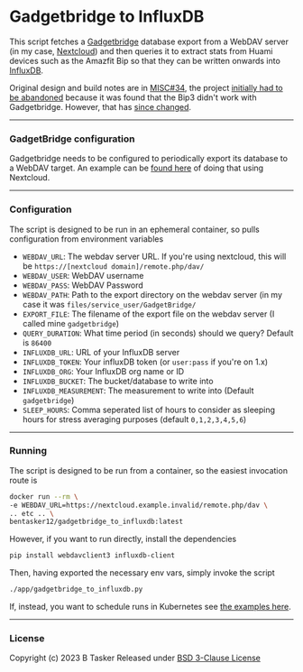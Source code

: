# Gadgetbridge to InfluxDB

This script fetches a [Gadgetbridge](https://www.gadgetbridge.org/) database export from a WebDAV server (in my case, [Nextcloud](https://nextcloud.com/)) and then queries it to extract stats from Huami devices such as the Amazfit Bip so that they can be written onwards into [InfluxDB](https://github.com/influxdata/influxdb).

Original design and build notes are in [MISC#34](https://projects.bentasker.co.uk/gils_projects/issue/jira-projects/MISC/34.html), the project [initially had to be abandoned](https://www.bentasker.co.uk/posts/blog/software-development/extracting-data-from-zepp-app-for-local-storage-in-influxdb.html#gadgetbridge_implementation) because it was found that the Bip3 didn't work with Gadgetbridge. However, that has [since changed](https://projects.bentasker.co.uk/gils_projects/issue/jira-projects/MISC/34.html#comment5397).


----

### GadgetBridge configuration

Gadgetbridge needs to be configured to periodically export its database to a WebDAV target. An example can be [found here](https://www.bentasker.co.uk/posts/blog/software-development/linking-a-bip3-smartwatch-with-gadgetbridge-to-write-stats-to-influxdb.html#phone_config) of doing that using Nextcloud.

----

### Configuration

The script is designed to be run in an ephemeral container, so pulls configuration from environment variables

- `WEBDAV_URL`: The webdav server URL. If you're using nextcloud, this will be `https://[nextcloud domain]/remote.php/dav/`
- `WEBDAV_USER`: WebDAV username
- `WEBDAV_PASS`: WebDAV Password
- `WEBDAV_PATH`: Path to the export directory on the webdav server (in my case it was `files/service_user/GadgetBridge/`
- `EXPORT_FILE`: The filename of the export file on the webdav server (I called mine `gadgetbridge`)
- `QUERY_DURATION`: What time period (in seconds) should we query? Default is `86400`
- `INFLUXDB_URL`: URL of your InfluxDB server
- `INFLUXDB_TOKEN`: Your influxDB token (or `user:pass` if you're on 1.x)
- `INFLUXDB_ORG`: Your InfluxDB org name or ID
- `INFLUXDB_BUCKET`: The bucket/database to write into
- `INFLUXDB_MEASUREMENT`: The measurement to write into (Default `gadgetbridge`)
- `SLEEP_HOURS`: Comma seperated list of hours to consider as sleeping hours for stress averaging purposes (default `0,1,2,3,4,5,6`)


----

### Running

The script is designed to be run from a container, so the easiest invocation route is
```sh 
docker run --rm \
-e WEBDAV_URL=https://nextcloud.example.invalid/remote.php/dav \
.. etc .. \
bentasker12/gadgetbridge_to_influxdb:latest
```

However, if you want to run directly, install the dependencies
```sh 
pip install webdavclient3 influxdb-client
```

Then, having exported the necessary env vars, simply invoke the script
```sh 
./app/gadgetbridge_to_influxdb.py
```

If, instead, you want to schedule runs in Kubernetes see [the examples here](https://www.bentasker.co.uk/posts/blog/software-development/linking-a-bip3-smartwatch-with-gadgetbridge-to-write-stats-to-influxdb.html#invocation).

----

### License

Copyright (c) 2023 B Tasker
Released under [BSD 3-Clause License](https://www.bentasker.co.uk/pages/licenses/bsd-3-clause.html)
